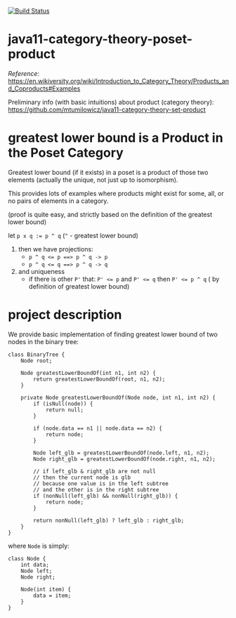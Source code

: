 [![Build Status](https://travis-ci.com/mtumilowicz/java11-category-theory-poset-product.svg?branch=master)](https://travis-ci.com/mtumilowicz/java11-category-theory-poset-product)

# java11-category-theory-poset-product
_Reference_: https://en.wikiversity.org/wiki/Introduction_to_Category_Theory/Products_and_Coproducts#Examples

Preliminary info (with basic intuitions) about product 
(category theory): https://github.com/mtumilowicz/java11-category-theory-set-product

# greatest lower bound is a Product in the Poset Category
Greatest lower bound (if it exists) in a poset is a 
product of those two elements (actually the unique, 
not just up to isomorphism).

This provides lots of examples where products might exist for 
some, all, or no pairs of elements in a category.

(proof is quite easy, and strictly based on the definition of
the greatest lower bound)

let `p x q := p ^ q` (`^` - greatest lower bound)

1. then we have projections:
    * `p ^ q <= p ==> p ^ q -> p`
    * `p ^ q <= q ==> p ^ q -> q`
1. and uniqueness
    * if there is other `P'` that: 
    `P' <= p` and `P' <= q` then `P' <= p ^ q` (
    by definition of greatest lower bound)
    
# project description
We provide basic implementation of finding greatest
lower bound of two nodes in the binary tree:
```
class BinaryTree {
    Node root;

    Node greatestLowerBoundOf(int n1, int n2) {
        return greatestLowerBoundOf(root, n1, n2);
    }

    private Node greatestLowerBoundOf(Node node, int n1, int n2) {
        if (isNull(node)) {
            return null;
        }

        if (node.data == n1 || node.data == n2) {
            return node;
        }

        Node left_glb = greatestLowerBoundOf(node.left, n1, n2);
        Node right_glb = greatestLowerBoundOf(node.right, n1, n2);

        // if left_glb & right_glb are not null 
        // then the current node is glb
        // because one value is in the left subtree
        // and the other is in the right subtree
        if (nonNull(left_glb) && nonNull(right_glb)) {
            return node;
        }

        return nonNull(left_glb) ? left_glb : right_glb;
    }
}
```
where `Node` is simply:
```
class Node {
    int data;
    Node left;
    Node right;

    Node(int item) {
        data = item;
    }
}
```